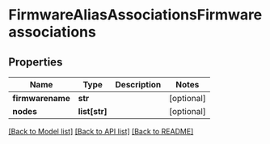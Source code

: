 # FirmwareAliasAssociationsFirmwareassociations

## Properties
Name | Type | Description | Notes
------------ | ------------- | ------------- | -------------
**firmwarename** | **str** |  | [optional] 
**nodes** | **list[str]** |  | [optional] 

[[Back to Model list]](../README.md#documentation-for-models) [[Back to API list]](../README.md#documentation-for-api-endpoints) [[Back to README]](../README.md)


